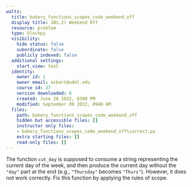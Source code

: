 ```yaml
---
waltz:
  title: bakery_functions_scopes_code_weekend_off
  display title: 2B1.2) Weekend Off
  resource: problem
  type: blockpy
  visibility:
    hide status: false
    subordinate: false
    publicly indexed: false
  additional settings:
    start_view: text
  identity:
    owner id: 1
    owner email: acbart@udel.edu
    course id: 37
    version downloaded: 8
    created: June 28 2022, 0300 PM
    modified: September 09 2022, 0948 AM
  files:
    path: bakery_functions_scopes_code_weekend_off
    hidden but accessible files: []
    instructor only files:
    - bakery_functions_scopes_code_weekend_off\correct.py
    extra starting files: []
    read-only files: []
---
```

The function <code>cut_day</code>&nbsp;is supposed to consume a string representing the current day of the week, and then produce the current day without the <code>"day"</code> part at the end (e.g., <code>"Thursday"</code> becomes <code>"Thurs"</code>). However, it does not work correctly. Fix this function by applying the rules of scope.